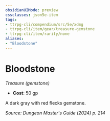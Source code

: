 ```yaml
---
obsidianUIMode: preview
cssclasses: json5e-item
tags:
- ttrpg-cli/compendium/src/5e/xdmg
- ttrpg-cli/item/gear/treasure-gemstone
- ttrpg-cli/item/rarity/none
aliases: 
- "Bloodstone"
---
```

# Bloodstone
*Treasure (gemstone)*  

- **Cost**: 50 gp

A dark gray with red flecks gemstone.

*Source: Dungeon Master's Guide (2024) p. 214*